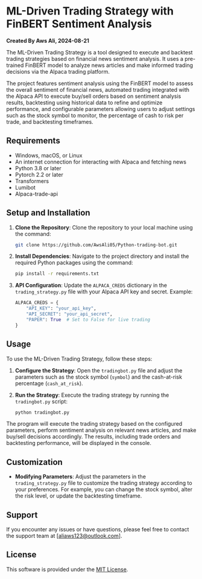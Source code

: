 # ML-Driven Trading Strategy with FinBERT Sentiment Analysis

**Created By Aws Ali, 2024-08-21**

The ML-Driven Trading Strategy is a tool designed to execute and backtest trading strategies based on financial news sentiment analysis. It uses a pre-trained FinBERT model to analyze news articles and make informed trading decisions via the Alpaca trading platform.

The project features sentiment analysis using the FinBERT model to assess the overall sentiment of financial news, automated trading integrated with the Alpaca API to execute buy/sell orders based on sentiment analysis results, backtesting using historical data to refine and optimize performance, and configurable parameters allowing users to adjust settings such as the stock symbol to monitor, the percentage of cash to risk per trade, and backtesting timeframes.

## Requirements

- Windows, macOS, or Linux
- An internet connection for interacting with Alpaca and fetching news
- Python 3.8 or later
- Pytorch 2.2 or later
- Transformers
- Lumibot
- Alpaca-trade-api

## Setup and Installation

1. **Clone the Repository**: Clone the repository to your local machine using the command:

   ```bash
   git clone https://github.com/AwsAli05/Python-trading-bot.git
   ```

2. **Install Dependencies**: Navigate to the project directory and install the required Python packages using the command:

   ```bash
   pip install -r requirements.txt
   ```

3. **API Configuration**: Update the `ALPACA_CREDS` dictionary in the `trading_strategy.py` file with your Alpaca API key and secret. Example:

   ```python
   ALPACA_CREDS = {
       "API_KEY": "your_api_key",
       "API_SECRET": "your_api_secret",
       "PAPER": True  # Set to False for live trading
   }
   ```

## Usage

To use the ML-Driven Trading Strategy, follow these steps:

1. **Configure the Strategy**: Open the `tradingbot.py` file and adjust the parameters such as the stock symbol (`symbol`) and the cash-at-risk percentage (`cash_at_risk`).

2. **Run the Strategy**: Execute the trading strategy by running the `tradingbot.py` script:

   ```bash
   python tradingbot.py
   ```

The program will execute the trading strategy based on the configured parameters, perform sentiment analysis on relevant news articles, and make buy/sell decisions accordingly. The results, including trade orders and backtesting performance, will be displayed in the console.

## Customization

- **Modifying Parameters**: Adjust the parameters in the `trading_strategy.py` file to customize the trading strategy according to your preferences. For example, you can change the stock symbol, alter the risk level, or update the backtesting timeframe.

## Support

If you encounter any issues or have questions, please feel free to contact the support team at [aliaws123@outlook.com].

## License

This software is provided under the [MIT License](LICENSE).
